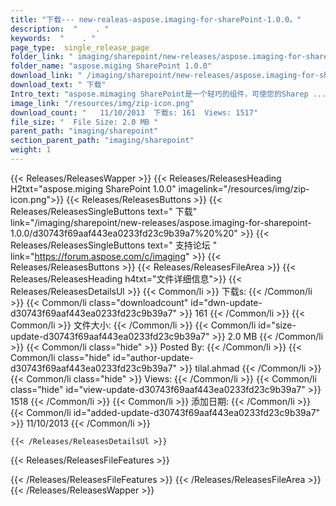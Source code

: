 ```yaml
---
title: "下载--- new-realeas-aspose.imaging-for-sharePoint-1.0.0。" 
description:  "    . " 
keywords:  "    . " 
page_type:  single_release_page
folder_link: " imaging/sharepoint/new-releases/aspose.imaging-for-sharepoint-1.0.0/"
folder_name: "aspose.miging SharePoint 1.0.0"
download_link: " /imaging/sharepoint/new-releases/aspose.imaging-for-sharepoint-1.0.0/d30743f69aaf443ea0233fd23c9b39a7"
download_text: " 下载"
Intro_text: "aspose.mimaging SharePoint是一个轻巧的组件，可使您的Sharep ..."
image_link: "/resources/img/zip-icon.png"
download_count: "   11/10/2013  下载s: 161  Views: 1517"
file_size: "  File Size: 2.0 MB "
parent_path: "imaging/sharepoint"
section_parent_path: "imaging/sharepoint"
weight: 1
---
```


{{< Releases/ReleasesWapper >}}
  {{< Releases/ReleasesHeading H2txt="aspose.miging SharePoint 1.0.0" imagelink="/resources/img/zip-icon.png">}}
  {{< Releases/ReleasesButtons >}}
    {{< Releases/ReleasesSingleButtons text=" 下载" link="/imaging/sharepoint/new-releases/aspose.imaging-for-sharepoint-1.0.0/d30743f69aaf443ea0233fd23c9b39a7%20%20" >}}
    {{< Releases/ReleasesSingleButtons text=" 支持论坛 " link="https://forum.aspose.com/c/imaging" >}}
  {{< Releases/ReleasesButtons >}}
  {{< Releases/ReleasesFileArea >}}
    {{< Releases/ReleasesHeading h4txt="文件详细信息">}}
    {{< Releases/ReleasesDetailsUl >}}
            {{< Common/li  >}} 下载s: {{< /Common/li >}} 
      {{< Common/li class="downloadcount" id="dwn-update-d30743f69aaf443ea0233fd23c9b39a7" >}} 161 {{< /Common/li >}} 
      {{< Common/li  >}} 文件大小: {{< /Common/li >}} 
      {{< Common/li id="size-update-d30743f69aaf443ea0233fd23c9b39a7" >}} 2.0 MB {{< /Common/li >}} 
      {{< Common/li  class="hide" >}} Posted By: {{< /Common/li >}} 
      {{< Common/li class="hide" id="author-update-d30743f69aaf443ea0233fd23c9b39a7" >}} tilal.ahmad {{< /Common/li >}} 
      {{< Common/li class="hide"  >}} Views: {{< /Common/li >}} 
      {{< Common/li class="hide" id="view-update-d30743f69aaf443ea0233fd23c9b39a7" >}} 1518 {{< /Common/li >}} 
      {{< Common/li  >}} 添加日期: {{< /Common/li >}} 
      {{< Common/li id="added-update-d30743f69aaf443ea0233fd23c9b39a7" >}} 11/10/2013 {{< /Common/li >}} 

    {{< /Releases/ReleasesDetailsUl >}}

  {{< Releases/ReleasesFileFeatures >}}
      
  {{< /Releases/ReleasesFileFeatures >}}
 {{< /Releases/ReleasesFileArea >}}
{{< /Releases/ReleasesWapper >}}


